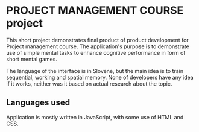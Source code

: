 # PROJECT MANAGEMENT COURSE project

This short project demonstrates final product of product development for Project management course. The application's purpose is to demonstrate use of simple mental tasks to enhance cognitive performance in form of short mental games.

The language of the interface is in Slovene, but the main idea is to train sequential, working and spatial memory. None of developers have any idea if it works, neither was it based on actual research about the topic.

## Languages used

Application is mostly written in JavaScript, with some use of HTML and CSS.
